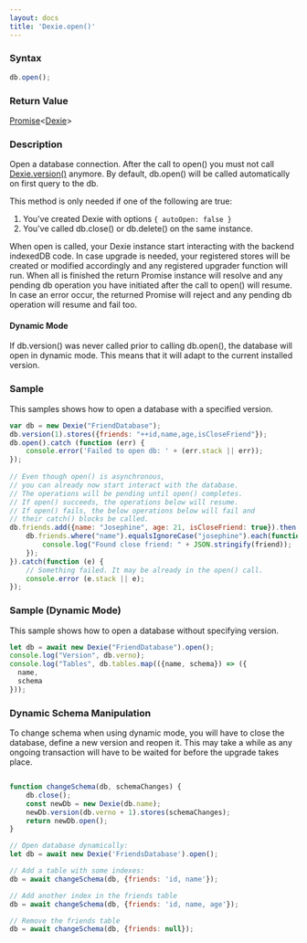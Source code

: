 ```yaml
---
layout: docs
title: 'Dexie.open()'
---
```


### Syntax

```javascript
db.open();
```

### Return Value

[Promise](/docs/Promise/Promise)<[Dexie](/docs/Dexie/Dexie)>

### Description

Open a database connection. 
After the call to open() you must not call [Dexie.version()](/docs/Dexie/Dexie.version()) anymore.
By default, db.open() will be called automatically on first query to the db.

This method is only needed if one of the following are true:
1. You've created Dexie with options `{ autoOpen: false }`
2. You've called db.close() or db.delete() on the same instance.

When open is called, your Dexie instance start interacting with the backend indexedDB code. In case upgrade is needed, your registered stores will be created or modified accordingly and any registered upgrader function will run. When all is finished the return Promise instance will resolve and any pending db operation you have initiated after the call to open() will resume. In case an error occur, the returned Promise will reject and any pending db operation will resume and fail too.

#### Dynamic Mode

If db.version() was never called prior to calling db.open(), the database will open in dynamic mode. This means that it will adapt to the current installed version.

### Sample

This samples shows how to open a database with a specified version.

```javascript
var db = new Dexie("FriendDatabase");
db.version(1).stores({friends: "++id,name,age,isCloseFriend"});
db.open().catch (function (err) {
    console.error('Failed to open db: ' + (err.stack || err));
});
    
// Even though open() is asynchronous,
// you can already now start interact with the database.
// The operations will be pending until open() completes.
// If open() succeeds, the operations below will resume.
// If open() fails, the below operations below will fail and
// their catch() blocks be called.
db.friends.add({name: "Josephine", age: 21, isCloseFriend: true}).then(function(){
    db.friends.where("name").equalsIgnoreCase("josephine").each(function(friend) {
        console.log("Found close friend: " + JSON.stringify(friend));
    });
}).catch(function (e) {
    // Something failed. It may be already in the open() call.
    console.error (e.stack || e);
});
```

### Sample (Dynamic Mode)

This sample shows how to open a database without specifying version.

```javascript
let db = await new Dexie("FriendDatabase").open();
console.log("Version", db.verno);
console.log("Tables", db.tables.map(({name, schema}) => ({
  name,
  schema
}));
```

### Dynamic Schema Manipulation

To change schema when using dynamic mode, you will have to close the database, define
a new version and reopen it. This may take a while as any ongoing transaction will have to
be waited for before the upgrade takes place.

```javascript

function changeSchema(db, schemaChanges) {
    db.close();
    const newDb = new Dexie(db.name);
    newDb.version(db.verno + 1).stores(schemaChanges);
    return newDb.open();    
}

// Open database dynamically:
let db = await new Dexie('FriendsDatabase').open();

// Add a table with some indexes:
db = await changeSchema(db, {friends: 'id, name'});

// Add another index in the friends table
db = await changeSchema(db, {friends: 'id, name, age'});

// Remove the friends table
db = await changeSchema(db, {friends: null});

```
